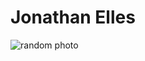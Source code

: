 # Jonathan Elles

![random photo](https://encrypted-tbn0.gstatic.com/images?q=tbn:ANd9GcR7jXVOpFaOgeAIeTUPC2foZA6CCf754-CPfQ&s)
